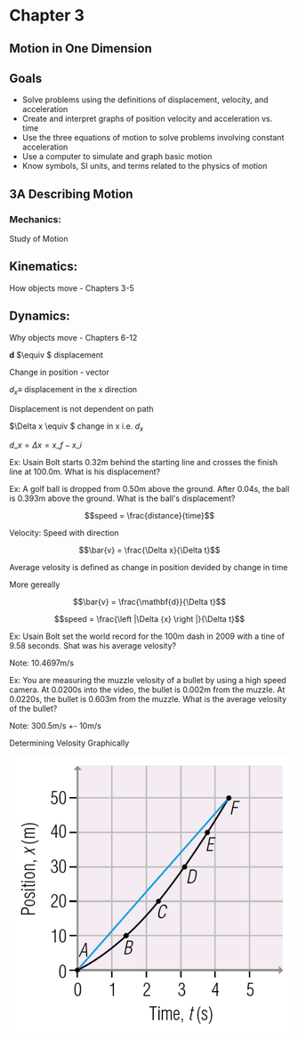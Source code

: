 # Chapter 3
## Motion in One Dimension



## Goals

- Solve problems using the definitions of displacement, velocity, and acceleration
- Create and interpret graphs of position velocity and acceleration vs. time 
- Use the three equations of motion to solve problems involving constant acceleration 
- Use a computer to simulate and graph basic motion
- Know symbols, SI units, and terms related to the physics of motion 



## **3A** Describing Motion



### Mechanics:

Study of Motion  <!-- .element: class="fragment"-->



## Kinematics:

How objects move - Chapters 3-5  <!-- .element: class="fragment"-->



## Dynamics:

Why objects move - Chapters 6-12  <!-- .element: class="fragment"-->



**d** $\equiv $ displacement

Change in position - vector 



$d_{x} \equiv$ displacement in the x direction


Displacement is not dependent on path



$\Delta x \equiv $ change in x i.e. $d_{x}$

$d\_{x} = \Delta x = x\_{f} - x\_{i}$



Ex: Usain Bolt starts 0.32m behind the starting line and crosses the finish line at 100.0m. What is his displacement?



Ex: A golf ball is dropped from 0.50m above the ground. After 0.04s, the ball is 0.393m above the ground. What is the ball's displacement?



$$speed = \frac{distance}{time}$$



Velocity: Speed with direction


$$\bar{v} = \frac{\Delta x}{\Delta t}$$

Average velosity is defined as change in position devided by change in time


More gereally

$$\bar{v} = \frac{\mathbf{d}}{\Delta t}$$


$$speed = \frac{\left |\Delta {x}  \right |}{\Delta t}$$



Ex: Usain Bolt set the world record for the 100m dash in 2009 with a tine of 9.58 seconds. Shat was his average velosity?

Note:
10.4697m/s



Ex: You are measuring the muzzle velosity of a bullet by using a high speed camera. At 0.0200s into the video, the bullet is 0.002m from the muzzle. At 0.0220s, the bullet is 0.603m from the muzzle. What is the average velosity of the bullet?

Note: 
300.5m/s +- 10m/s 



Determining Velosity Graphically


![](graph-v.PNG)




